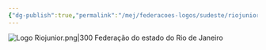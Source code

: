 ```yaml
---
{"dg-publish":true,"permalink":"/mej/federacoes-logos/sudeste/riojunior/"}
---
```


![Logo Riojunior.png|300](/img/user/Imagens/Logos%20das%20Federa%C3%A7%C3%B5es/Logo%20Riojunior.png)
Federação do estado do Rio de Janeiro